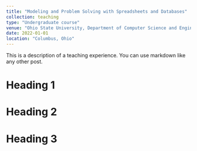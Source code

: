 ```yaml
---
title: "Modeling and Problem Solving with Spreadsheets and Databases"
collection: teaching
type: "Undergraduate course"
venue: "Ohio State University, Department of Computer Science and Engineering"
date: 2022-01-01
location: "Columbus, Ohio"
---
```


This is a description of a teaching experience. You can use markdown like any other post.

Heading 1
======

Heading 2
======

Heading 3
======
